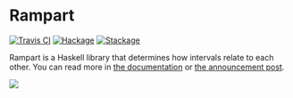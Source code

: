 # Rampart

[![Travis CI](https://travis-ci.org/tfausak/rampart.svg?branch=master)](https://travis-ci.org/tfausak/rampart)
[![Hackage](https://img.shields.io/hackage/v/rampart)](https://hackage.haskell.org/package/rampart)
[![Stackage](https://www.stackage.org/package/rampart/badge/nightly?label=stackage)](https://www.stackage.org/package/rampart)

Rampart is a Haskell library that determines how intervals relate to each
other. You can read more in [the documentation][] or [the announcement post][].

![][interval relations]

[the documentation]: https://hackage.haskell.org/package/rampart/docs/Rampart.html
[the announcement post]: https://taylor.fausak.me/2020/03/13/relate-intervals-with-rampart/
[interval relations]: ./docs/interval-relations.svg
